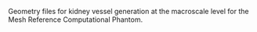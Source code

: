Geometry files for kidney vessel generation at the macroscale level for the Mesh Reference Computational Phantom.

